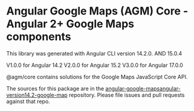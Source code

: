 # Angular Google Maps (AGM) Core - Angular 2+ Google Maps components

This library was generated with Angular CLI version 14.2.0. AND 15.0.4

V1.0.0 for Angular 14.2
V2.0.0 for Angular 15.2
V3.0.0 for Angular 17.0.0

@agm/core contains solutions for the Google Maps JavaScript Core API.

The sources for this package are in the [angular-google-maps](https://github.com/SebastianM/angular-google-maps)[angular-version14.2-google-map](https://github.com/tonmanna/angular-google-maps.git) repository. Please file issues and pull requests against that repo.

